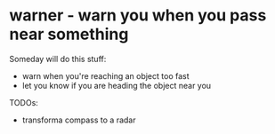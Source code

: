 # warner - warn you when you pass near something

Someday will do this stuff:
- warn when you're reaching an object too fast
- let you know if you are heading the object near you

TODOs:
- transforma compass to  a radar
